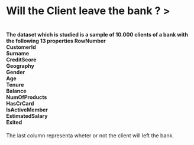 

<h1> Will the Client leave the bank ? > <h1>


<h4> The dataset which is studied is a sample of 10.000 clients of a bank with the following 13 properties
<b> RowNumber <br>
    CustomerId <br>
    Surname	<br>
    CreditScore	<br>
    Geography	<br>
    Gender	<br>
    Age	<br>
    Tenure  <br>	
    Balance	<br>
    NumOfProducts	<br>
    HasCrCard	<br>
    IsActiveMember	<br>
    EstimatedSalary	<br>
    Exited </b> <br> </h4>

The last column representa wheter or not the client will left the bank.
